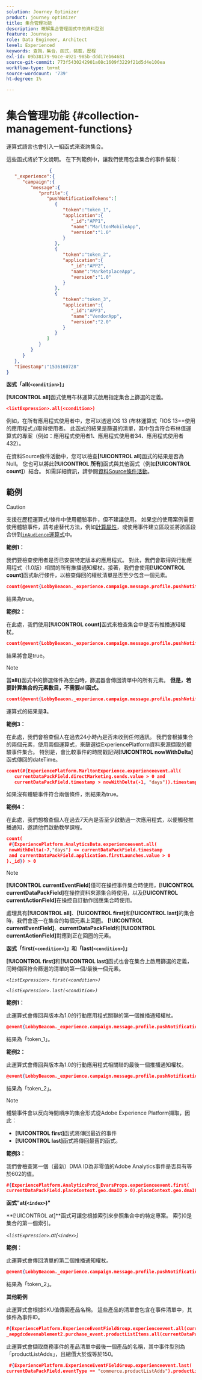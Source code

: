 ```yaml
---
solution: Journey Optimizer
product: journey optimizer
title: 集合管理功能
description: 瞭解集合管理函式中的資料型別
feature: Journeys
role: Data Engineer, Architect
level: Experienced
keywords: 查詢，集合，函式，裝載，歷程
exl-id: 09b38179-9ace-4921-985b-ddd17eb64681
source-git-commit: 773f5430242901a08c1609f3229f21d5d4e100ea
workflow-type: tm+mt
source-wordcount: '739'
ht-degree: 1%

---
```


# 集合管理功能 {#collection-management-functions}

運算式語言也會引入一組函式來查詢集合。

這些函式將於下文說明。 在下列範例中，讓我們使用包含集合的事件裝載：

```json
                { 
   "_experience":{ 
      "campaign":{ 
         "message":{ 
            "profile":{ 
               "pushNotificationTokens":[ 
                  { 
                     "token":"token_1",
                     "application":{ 
                        "_id":"APP1",
                        "name":"MarltonMobileApp",
                        "version":"1.0"
                     }
                  },
                  { 
                     "token":"token_2",
                     "application":{ 
                        "_id":"APP2",
                        "name":"MarketplaceApp",
                        "version":"1.0"
                     }
                  },
                  { 
                     "token":"token_3",
                     "application":{ 
                        "_id":"APP3",
                        "name":"VendorApp",
                        "version":"2.0"
                     }
                  }
               ]
            }
         }
      }
   },
   "timestamp":"1536160728"
}
```

**函式「all(`<condition>`)」**

**[!UICONTROL all]**&#x200B;函式使用布林運算式啟用指定集合上篩選的定義。

```json
<listExpression>.all(<condition>)
```

例如，在所有應用程式使用者中，您可以透過IOS 13 (布林運算式「IOS 13==使用的應用程式」)取得使用者。 此函式的結果是篩選的清單，其中包含符合布林值運算式的專案（例如：應用程式使用者1、應用程式使用者34、應用程式使用者432）。

在資料Source條件活動中，您可以檢查&#x200B;**[!UICONTROL all]**&#x200B;函式的結果是否為Null。 您也可以將此&#x200B;**[!UICONTROL 所有]**&#x200B;函式與其他函式（例如&#x200B;**[!UICONTROL count]**）結合。 如需詳細資訊，請參閱[資料Source條件活動](../condition-activity.md#data_source_condition)。


## 範例

>[!CAUTION]
>
>支援在歷程運算式/條件中使用體驗事件，但不建議使用。 如果您的使用案例需要使用體驗事件，請考慮替代方法，例如[計算屬性](../../audience/computed-attributes.md)，或使用事件建立區段並將該區段合併到[`inAudience`運算式](../../building-journeys/functions/functioninaudience.md)中。

**範例1：**

我們要檢查使用者是否已安裝特定版本的應用程式。 對此，我們會取得與行動應用程式（1.0版）相關的所有推播通知權杖。接著，我們會使用&#x200B;**[!UICONTROL count]**&#x200B;函式執行條件，以檢查傳回的權杖清單是否至少包含一個元素。

```json
count(@event{LobbyBeacon._experience.campaign.message.profile.pushNotificationTokens.all(currentEventField.application.version == "1.0").token}) > 0
```

結果為true。

**範例2：**

在此處，我們使用&#x200B;**[!UICONTROL count]**&#x200B;函式來檢查集合中是否有推播通知權杖。

```json
count(@event{LobbyBeacon._experience.campaign.message.profile.pushNotificationTokens.all().token}) > 0
```

結果將會是true。

<!--Alternatively, you can check if there is no token in the collection:

   ```json
   count(@event{LobbyBeacon._experience.campaign.message.profile.pushNotificationTokens.all().token}) == 0
   ```

The result will be false.

Here we use the count function in a condition to count the number of push notification tokens in the event.

`count(@event{LobbyBeacon._experience.campaign.message.profile.pushNotificationTokens.all().token})`

The result is true.

Note that when the condition in the **all()** function is empty, the filter will return all the elements in the list. Hence, the expression above is equivalent to:

`count(@event{LobbyBeacon._experience.campaign.message.profile.pushNotificationTokens.application.name})`

In both cases, the result of the expression is **3**.

A query of experience events recorded on the Adobe Experience Platform may or may not include the current event that triggered the current Journey. This will depend on the relative processing time with which [!DNL Journey Orchestration] sees an event and started evaluating conditions, versus the time it takes for that event to be ingested into the Adobe Experience Platform. For example, when using the .all() syntax to query experience events from the Adobe Experience Platform, we recommend enforcing the exclusion of the current event (by requiring an
earlier timestamp) in order to only consider prior events.-->

>[!NOTE]
>
>當&#x200B;**all()**&#x200B;函式中的篩選條件為空白時，篩選器會傳回清單中的所有元素。 **但是，若要計算集合的元素數目，不需要all函式。**


```json
count(@event{LobbyBeacon._experience.campaign.message.profile.pushNotificationTokens.token})
```

運算式的結果是&#x200B;**3**。

**範例3：**

在此處，我們會檢查個人在過去24小時內是否未收到任何通訊。 我們會根據集合的兩個元素，使用兩個運算式，來篩選從ExperiencePlatform資料來源擷取的體驗事件集合。 特別是，會比較事件的時間戳記與&#x200B;**[!UICONTROL nowWithDelta]**&#x200B;函式傳回的dateTime。

```json
count(#{ExperiencePlatform.MarltonExperience.experienceevent.all(
   currentDataPackField.directMarketing.sends.value > 0 and
   currentDataPackField.timestamp > nowWithDelta(-1, "days")).timestamp}) == 0
```

如果沒有體驗事件符合兩個條件，則結果為true。

**範例4：**

在此處，我們想檢查個人在過去7天內是否至少啟動過一次應用程式，以便觸發推播通知，邀請他們啟動教學課程。

```json
count(
 #{ExperiencePlatform.AnalyticsData.experienceevent.all(
 nowWithDelta(-7,"days") <= currentDataPackField.timestamp
 and currentDataPackField.application.firstLaunches.value > 0
)._id}) > 0
```

<!--**"All + Count" example 4:** here we use the count function in a boolean expression to see if there is push notification tokens in the collection.

`count(@event{LobbyBeacon._experience.campaign.message.profile.pushNotificationTokens.all().application.name}) > 0`

The result will be:

`true`

Alternatively, you can check if there is NO token in the collection:

`count(@event{LobbyBeacon._experience.campaign.message.profile.pushNotificationTokens.all().application.name}) =0`

The result will be:

`false`-->

>[!NOTE]
>
>**[!UICONTROL currentEventField]**&#x200B;僅可在操控事件集合時使用，**[!UICONTROL currentDataPackField]**&#x200B;在操控資料來源集合時使用，以及&#x200B;**[!UICONTROL currentActionField]**&#x200B;在操控自訂動作回應集合時使用。
>
>處理具有&#x200B;**[!UICONTROL all]**、**[!UICONTROL first]**&#x200B;和&#x200B;**[!UICONTROL last]**&#x200B;的集合時，我們會逐一在集合的每個元素上回圈。 **[!UICONTROL currentEventField]**、**currentDataPackField**&#x200B;和&#x200B;**[!UICONTROL currentActionField]**&#x200B;對應到正在回圈的元素。

**函式「first(`<condition>`)」和「last(`<condition>`)」**

**[!UICONTROL first]**&#x200B;和&#x200B;**[!UICONTROL last]**&#x200B;函式也會在集合上啟用篩選的定義，同時傳回符合篩選的清單的第一個/最後一個元素。

_`<listExpression>.first(<condition>)`_

_`<listExpression>.last(<condition>)`_

**範例1：**

此運算式會傳回與版本為1.0的行動應用程式關聯的第一個推播通知權杖。

```json
@event{LobbyBeacon._experience.campaign.message.profile.pushNotificationTokens.first(currentEventField.application.version == "1.0").token
```

結果為「token_1」。

**範例2：**

此運算式會傳回與版本為1.0的行動應用程式相關聯的最後一個推播通知權杖。

```json
@event{LobbyBeacon._experience.campaign.message.profile.pushNotificationTokens.last(currentEventField.application.version == "1.0").token}
```

結果為「token_2」。

>[!NOTE]
>
>體驗事件會以反向時間順序的集合形式從Adobe Experience Platform擷取，因此：
>
>* **[!UICONTROL first]**&#x200B;函式將傳回最近的事件
>* **[!UICONTROL last]**&#x200B;函式將傳回最舊的函式。

**範例3：**

我們會檢查第一個（最新）DMA ID為非零值的Adobe Analytics事件是否具有等於602的值。

```json
#{ExperiencePlatform.AnalyticsProd_EvarsProps.experienceevent.first(
currentDataPackField.placeContext.geo.dmaID > 0).placeContext.geo.dmaID} == 602
```

**函式&quot;at(`<index>`)&quot;**

**[!UICONTROL at]**函式可讓您根據索引來參照集合中的特定專案。
索引0是集合的第一個索引。

_`<listExpression>`.at(`<index>`)_

**範例：**

此運算式會傳回清單的第二個推播通知權杖。

```json
@event{LobbyBeacon._experience.campaign.message.profile.pushNotificationTokens.at(1).token}
```

結果為「token_2」。

**其他範例**

此運算式會根據SKU值傳回產品名稱。 這些產品的清單會包含在事件清單中，其條件為事件ID。

```json
#{ExperiencePlatform.ExperienceEventFieldGroup.experienceevent.all(currentDataPackField._aepgdcdevenablement2.purchase_event.receipt_nbr == "10-337-4016"). 
_aepgdcdevenablement2.purchase_event.productListItems.all(currentDataPackField.SKU == "AB17 1234 1775 19DT B4DR 8HDK 762").name}
```

此運算式會擷取商務事件的產品清單中最後一個產品的名稱，其中事件型別為「productListAdds」，且總價大於或等於150。

```json
 #{ExperiencePlatform.ExperienceEventFieldGroup.experienceevent.last(
currentDataPackField.eventType == "commerce.productListAdds").productListItems.last(currentDataPackField.priceTotal >= 150).name}
```
